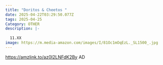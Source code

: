 ```yaml
---
title: "Doritos & Cheetos "
date: 2025-04-22T03:29:50.077Z
tags: 2025-04-25
Category: OTHER
description: |-
  
  11.XX
image: https://m.media-amazon.com/images/I/81Oc1mOqEzL._SL1500_.jpg
---
```

https://amzlink.to/az0I2LNFdK2By   AD